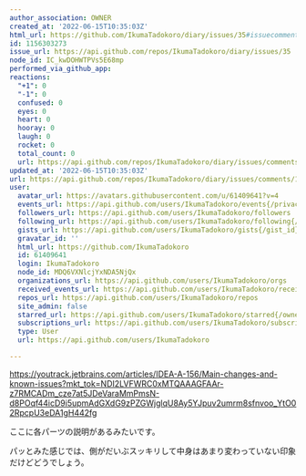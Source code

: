 ```yaml
---
author_association: OWNER
created_at: '2022-06-15T10:35:03Z'
html_url: https://github.com/IkumaTadokoro/diary/issues/35#issuecomment-1156303273
id: 1156303273
issue_url: https://api.github.com/repos/IkumaTadokoro/diary/issues/35
node_id: IC_kwDOHWTPVs5E68mp
performed_via_github_app: 
reactions:
  "+1": 0
  "-1": 0
  confused: 0
  eyes: 0
  heart: 0
  hooray: 0
  laugh: 0
  rocket: 0
  total_count: 0
  url: https://api.github.com/repos/IkumaTadokoro/diary/issues/comments/1156303273/reactions
updated_at: '2022-06-15T10:35:03Z'
url: https://api.github.com/repos/IkumaTadokoro/diary/issues/comments/1156303273
user:
  avatar_url: https://avatars.githubusercontent.com/u/61409641?v=4
  events_url: https://api.github.com/users/IkumaTadokoro/events{/privacy}
  followers_url: https://api.github.com/users/IkumaTadokoro/followers
  following_url: https://api.github.com/users/IkumaTadokoro/following{/other_user}
  gists_url: https://api.github.com/users/IkumaTadokoro/gists{/gist_id}
  gravatar_id: ''
  html_url: https://github.com/IkumaTadokoro
  id: 61409641
  login: IkumaTadokoro
  node_id: MDQ6VXNlcjYxNDA5NjQx
  organizations_url: https://api.github.com/users/IkumaTadokoro/orgs
  received_events_url: https://api.github.com/users/IkumaTadokoro/received_events
  repos_url: https://api.github.com/users/IkumaTadokoro/repos
  site_admin: false
  starred_url: https://api.github.com/users/IkumaTadokoro/starred{/owner}{/repo}
  subscriptions_url: https://api.github.com/users/IkumaTadokoro/subscriptions
  type: User
  url: https://api.github.com/users/IkumaTadokoro

---
```

https://youtrack.jetbrains.com/articles/IDEA-A-156/Main-changes-and-known-issues?mkt_tok=NDI2LVFWRC0xMTQAAAGFAAr-z7RMCADm_cze7at5JDeVaraMmPmsN-d8POqf44icD9i5upmAdGXdG9zPZGWjglqU8Ay5YJpuv2umrm8sfnvoo_YtO02RpcpU3eDA1gH442fg

ここに各パーツの説明があるみたいです。

パッとみた感じでは、側がだいぶスッキリして中身はあまり変わっていない印象だけどどうでしょう。
